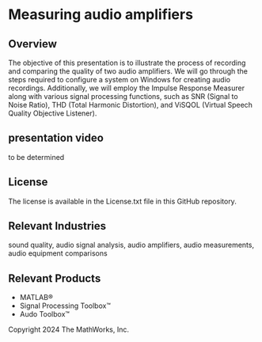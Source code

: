 # Measuring audio amplifiers

## Overview
The objective of this presentation is to illustrate the process of recording and comparing the quality of two audio amplifiers. We will go through the steps required to configure a system on Windows for creating audio recordings. Additionally, we will employ the Impulse Response Measurer along with various signal processing functions, such as SNR (Signal to Noise Ratio), THD (Total Harmonic Distortion), and ViSQOL (Virtual Speech Quality Objective Listener). 

## presentation video 
to be determined

## License
The license is available in the License.txt file in this GitHub repository.

## Relevant Industries
sound quality, audio signal analysis, audio amplifiers, audio measurements, audio equipment comparisons

## Relevant Products
 *  MATLAB®
 *  Signal Processing Toolbox™ 
 *  Audo Toolbox™

Copyright 2024 The MathWorks, Inc.
